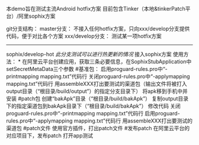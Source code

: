 本demo旨在测试主流Android hotfix方案
    目前包含Tinker（本地&tinkerPatch平台）/阿里sophix方案

git分支结构：
    master分支：
        不接入任何hotfix方案，只向xxx/develop分支提供代码，便于对比各个方案
    xxx/develop分支：
        测试某一项hotfix方案

---------------------------------------
sophix/develop-hot
    *此分支测试可以进行热更新的情况*
    接入sophix方案
    使用方法：
        * 在阿里云平台创建应用，获取三条必要信息，在SophixStubApplication中setSecretMetaData三个参数
        #基准包：
            启用proguard-rules.pro中“-printmapping mapping.txt”代码行
            关闭proguard-rules.pro中“-applymapping mapping.txt”代码行
            用assembleXXX打出要测试的渠道包（输出文件将被打入output目录（“根目录/build/output”）的指定分支目录下）
            将apk移到手机中并安装
        #patch包
            创建“bakApk”目录（“根目录/build/bakApk”）
            复制output目录下的指定渠道包到bakApk目录下（“根目录/build/bakApk”）
            修改代码
            关闭proguard-rules.pro中“-printmapping mapping.txt”代码行
            启用proguard-rules.pro中“-applymapping mapping.txt”代码行
            用assembleXXX打出要测试的渠道包
        #patch文件
            使用官方插件，打出patch文件
        #发布patch
            在阿里云平台的对应项目下，发布patch
        打开app测试
